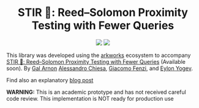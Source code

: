 <h1 align="center">STIR 🥣: Reed–Solomon Proximity Testing with Fewer Queries</h1>

<p align="center">
    <a href="https://github.com/WizardOfMenlo/stir/blob/main/LICENSE-APACHE"><img src="https://img.shields.io/badge/license-APACHE-blue.svg"></a>
    <a href="https://github.com/WizardOfMenlo/stir/blob/main/LICENSE-MIT"><img src="https://img.shields.io/badge/license-MIT-blue.svg"></a>
</p>

This library was developed using the [arkworks](https://arkworks.rs) ecosystem to accompany [STIR 🥣: Reed–Solomon Proximity Testing with Fewer Queries](https://eprint.iacr.org/2024/XXX) (Available soon). 
By [Gal Arnon](https://www.wisdom.weizmann.ac.il/~galar/) [Alessandro Chiesa](https://ic-people.epfl.ch/~achiesa/), [Giacomo Fenzi](https://gfenzi.io), and [Eylon Yogev](https://www.eylonyogev.com/about).

Find also an explanatory [blog post](gfenzi.io/papers/stir)

**WARNING:** This is an academic prototype and has not received careful code review. This implementation is NOT ready for production use
